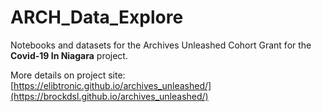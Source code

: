 # ARCH_Data_Explore

Notebooks and datasets for the Archives Unleashed Cohort Grant for the **Covid-19 In Niagara** project. 

More details on project site: [https://elibtronic.github.io/archives_unleashed/](https://brockdsl.github.io/archives_unleashed/)
